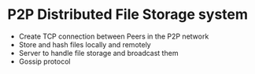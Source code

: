 # P2P Distributed File Storage system

- Create TCP connection between Peers in the P2P network
- Store and hash files locally and remotely
- Server to handle file storage and broadcast them
- Gossip protocol
